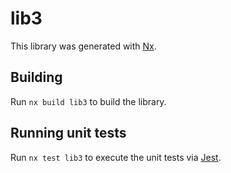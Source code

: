 # lib3

This library was generated with [Nx](https://nx.dev).

## Building

Run `nx build lib3` to build the library.

## Running unit tests

Run `nx test lib3` to execute the unit tests via [Jest](https://jestjs.io).
